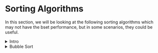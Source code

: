 # Sorting Algorithms

In this section, we will be looking at the following sorting algorithms which may not have the bset performance, but in some scenarios, they could be useful.

<details>
  <summary>Intro</summary>
# Sorting Algorithms

- It is the most fundamental of all algorithms.
- Many modern programming languages have built-in functions that you can call to sort an array.
</details>

<details>
  <summary> Bubble Sort </summary>
</details>
